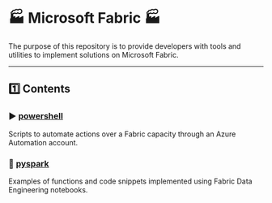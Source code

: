 # **🏭 Microsoft Fabric 🏭**
The purpose of this repository is to provide developers with tools and utilities to implement solutions on Microsoft Fabric.

---

## 1️⃣ Contents

### ▶️ [powershell](https://github.com/l2aFa/rafabric/blob/main/powershell)
Scripts to automate actions over a Fabric capacity through an Azure Automation account.

### 🐍 [pyspark](https://github.com/l2aFa/rafabric/blob/main/pyspark)
Examples of functions and code snippets implemented using Fabric Data Engineering notebooks.